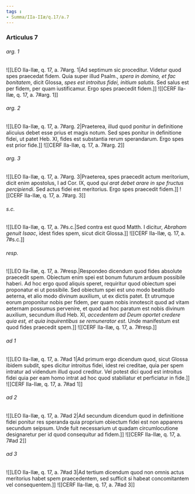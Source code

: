 ```yaml
---
tags : 
- Summa/IIa-IIæ/q.17/a.7
---
```


### Articulus 7

###### arg. 1
![[LEO IIa-IIæ, q. 17, a. 7#arg. 1|Ad septimum sic proceditur. Videtur quod spes praecedat fidem. Quia super illud Psalm., *spera in domino, et fac bonitatem*, dicit Glossa, *spes est introitus fidei, initium salutis*. Sed salus est per fidem, per quam iustificamur. Ergo spes praecedit fidem.]]
![[CERF IIa-IIæ, q. 17, a. 7#arg. 1]]

###### arg. 2
![[LEO IIa-IIæ, q. 17, a. 7#arg. 2|Praeterea, illud quod ponitur in definitione alicuius debet esse prius et magis notum. Sed spes ponitur in definitione fidei, ut patet Heb. XI, fides est substantia rerum sperandarum. Ergo spes est prior fide.]]
![[CERF IIa-IIæ, q. 17, a. 7#arg. 2]]

###### arg. 3
![[LEO IIa-IIæ, q. 17, a. 7#arg. 3|Praeterea, spes praecedit actum meritorium, dicit enim apostolus, I ad Cor. IX, quod *qui arat debet arare in spe fructus percipiendi*. Sed actus fidei est meritorius. Ergo spes praecedit fidem.]]
![[CERF IIa-IIæ, q. 17, a. 7#arg. 3]]

###### s.c.
![[LEO IIa-IIæ, q. 17, a. 7#s.c.|Sed contra est quod Matth. I dicitur, *Abraham genuit Isaac*, idest fides spem, sicut dicit Glossa.]]
![[CERF IIa-IIæ, q. 17, a. 7#s.c.]]

###### resp.
![[LEO IIa-IIæ, q. 17, a. 7#resp.|Respondeo dicendum quod fides absolute praecedit spem. Obiectum enim spei est bonum futurum arduum possibile haberi. Ad hoc ergo quod aliquis speret, requiritur quod obiectum spei proponatur ei ut possibile. Sed obiectum spei est uno modo beatitudo aeterna, et alio modo divinum auxilium, ut ex dictis patet. Et utrumque eorum proponitur nobis per fidem, per quam nobis innotescit quod ad vitam aeternam possumus pervenire, et quod ad hoc paratum est nobis divinum auxilium, secundum illud Heb. XI, *accedentem ad Deum oportet credere quia est, et quia inquirentibus se remunerator est*. Unde manifestum est quod fides praecedit spem.]]
![[CERF IIa-IIæ, q. 17, a. 7#resp.]]

###### ad 1
![[LEO IIa-IIæ, q. 17, a. 7#ad 1|Ad primum ergo dicendum quod, sicut Glossa ibidem subdit, spes dicitur introitus fidei, idest rei creditae, quia per spem intratur ad videndum illud quod creditur. Vel potest dici quod est introitus fidei quia per eam homo intrat ad hoc quod stabiliatur et perficiatur in fide.]]
![[CERF IIa-IIæ, q. 17, a. 7#ad 1]]

###### ad 2
![[LEO IIa-IIæ, q. 17, a. 7#ad 2|Ad secundum dicendum quod in definitione fidei ponitur res speranda quia proprium obiectum fidei est non apparens secundum seipsum. Unde fuit necessarium ut quadam circumlocutione designaretur per id quod consequitur ad fidem.]]
![[CERF IIa-IIæ, q. 17, a. 7#ad 2]]

###### ad 3
![[LEO IIa-IIæ, q. 17, a. 7#ad 3|Ad tertium dicendum quod non omnis actus meritorius habet spem praecedentem, sed sufficit si habeat concomitantem vel consequentem.]]
![[CERF IIa-IIæ, q. 17, a. 7#ad 3]]


